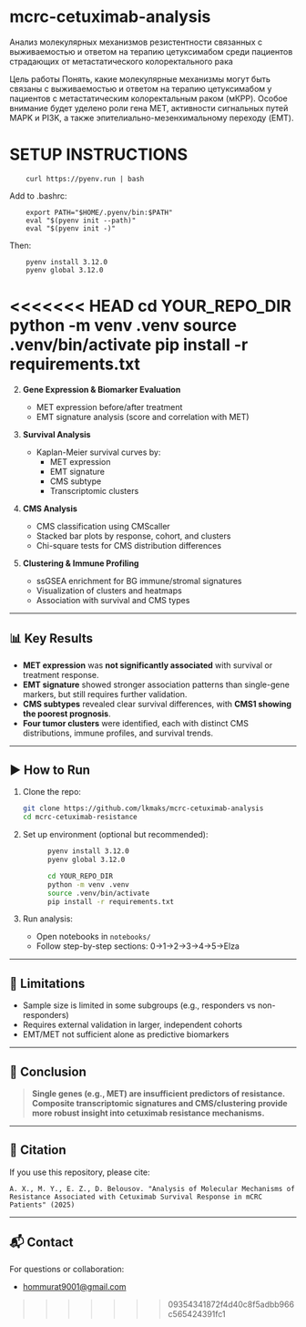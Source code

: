 # mcrc-cetuximab-analysis

Анализ молекулярных механизмов резистентности связанных с выживаемостью и ответом на терапию цетуксимабом среди пациентов страдающих от метастатического колоректального рака

Цель работы
Понять, какие молекулярные механизмы могут быть связаны с выживаемостью и ответом на терапию цетуксимабом у пациентов с метастатическим колоректальным раком (мКРР). Особое внимание будет уделено роли гена MET, активности сигнальных путей MAPK и PI3K, а также эпителиально-мезенхимальному переходу (EMT).


# SETUP INSTRUCTIONS

        curl https://pyenv.run | bash

Add to .bashrc: 

        export PATH="$HOME/.pyenv/bin:$PATH"
        eval "$(pyenv init --path)"
        eval "$(pyenv init -)"

Then:

        pyenv install 3.12.0
        pyenv global 3.12.0 

<<<<<<< HEAD
        cd YOUR_REPO_DIR
        python -m venv .venv
        source .venv/bin/activate
        pip install -r requirements.txt
=======
2. **Gene Expression & Biomarker Evaluation**
   - MET expression before/after treatment
   - EMT signature analysis (score and correlation with MET)

3. **Survival Analysis**
   - Kaplan-Meier survival curves by:
     - MET expression
     - EMT signature
     - CMS subtype
     - Transcriptomic clusters

4. **CMS Analysis**
   - CMS classification using CMScaller
   - Stacked bar plots by response, cohort, and clusters
   - Chi-square tests for CMS distribution differences

5. **Clustering & Immune Profiling**
   - ssGSEA enrichment for BG immune/stromal signatures
   - Visualization of clusters and heatmaps
   - Association with survival and CMS types

---

## 📊 Key Results

- **MET expression** was **not significantly associated** with survival or treatment response.
- **EMT signature** showed stronger association patterns than single-gene markers, but still requires further validation.
- **CMS subtypes** revealed clear survival differences, with **CMS1 showing the poorest prognosis**.
- **Four tumor clusters** were identified, each with distinct CMS distributions, immune profiles, and survival trends.


---

## ▶️ How to Run

1. Clone the repo:
   ```bash
   git clone https://github.com/lkmaks/mcrc-cetuximab-analysis
   cd mcrc-cetuximab-resistance
   ```

2. Set up environment (optional but recommended):
   ```bash
         pyenv install 3.12.0
         pyenv global 3.12.0 

         cd YOUR_REPO_DIR
         python -m venv .venv
         source .venv/bin/activate
         pip install -r requirements.txt
   ```

3. Run analysis:
   - Open notebooks in `notebooks/`
   - Follow step-by-step sections: 0->1->2->3->4->5->Elza

---

## 📌 Limitations

- Sample size is limited in some subgroups (e.g., responders vs non-responders)
- Requires external validation in larger, independent cohorts
- EMT/MET not sufficient alone as predictive biomarkers

---

## 🧠 Conclusion

> **Single genes (e.g., MET) are insufficient predictors of resistance. Composite transcriptomic signatures and CMS/clustering provide more robust insight into cetuximab resistance mechanisms.**

---

## 🔗 Citation

If you use this repository, please cite:
```
A. X., M. Y., E. Z., D. Belousov. "Analysis of Molecular Mechanisms of Resistance Associated with Cetuximab Survival Response in mCRC Patients" (2025)
```

---

## 📬 Contact

For questions or collaboration:
- [hommurat9001@gmail.com](mailto:hommurat9001@gmail.com)
>>>>>>> 09354341872f4d40c8f5adbb966c565424391fc1
